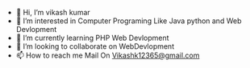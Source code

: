 - 👋 Hi, I’m vikash kumar 
- 👀 I’m interested in Computer Programing Like Java python and Web Devlopment  
- 🌱 I’m currently learning PHP Web Devlopment
- 💞️ I’m looking to collaborate on WebDevlopment
- 📫 How to reach me Mail On Vikashk12365@gmail.com

<!---
Viku0123/Viku0123 is a ✨ special ✨ repository because its `README.md` (this file) appears on your GitHub profile.
You can click the Preview link to take a look at your changes.
--->
